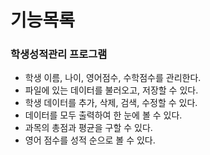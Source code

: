 # 기능목록

### 학생성적관리 프로그램

- 학생 이름, 나이, 영어점수, 수학점수를 관리한다.
- 파일에 있는 데이터를 불러오고, 저장할 수 있다.
- 학생 데이터를 추가, 삭제, 검색, 수정할 수 있다.
- 데이터를 모두 출력하여 한 눈에 볼 수 있다.
- 과목의 총점과 평균을 구할 수 있다.
- 영어 점수를 성적 순으로 볼 수 있다.